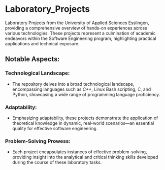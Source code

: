 # Laboratory_Projects
Laboratory Projects from the University of Applied Sciences Esslingen, providing a comprehensive overview of hands-on experiences across various technologies. 
These projects represent a culmination of academic endeavors within the Software Engineering program, highlighting practical applications and technical exposure.

## Notable Aspects:
### Technological Landscape: 
- The repository delves into a broad technological landscape, encompassing languages such as C++, Linux Bash scripting, C, and Python, showcasing a wide range of programming language proficiency.

### Adaptability: 
- Emphasizing adaptability, these projects demonstrate the application of theoretical knowledge in dynamic, real-world scenarios—an essential quality for effective software engineering.

### Problem-Solving Prowess: 
- Each project encapsulates instances of effective problem-solving, providing insight into the analytical and critical thinking skills developed during the course of these laboratory tasks.



